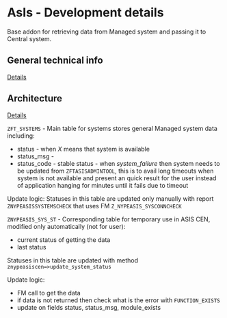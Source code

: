 # AsIs - Development details

Base addon for retrieving data from Managed system and passing it to Central system.

## General technical info
[Details](/tech/asis.md)

## Architecture
[Details](arch/asis.pptx)

`ZFT_SYSTEMS` - Main table for systems
stores general Managed system data including:

- status - when *X* means that system is available
- status_msg - 
- status_code - stable status - when *system_failure* then system needs to be updated from `ZFTASISADMINTOOL`, this is to avail long timeouts when system is not available and present an quick result for the user instead of application hanging for minutes until it fails due to timeout

Update logic:
Statuses in this table are updated only manually with report `ZNYPEASISSYSTEMSCHECK` that uses FM `Z_NYPEASIS_SYSCONNCHECK`

`ZNYPEASIS_SYS_ST` - Corresponding table for temporary use in ASIS CEN, modified only automatically (not for user):

- current status of getting the data
- last status

Statuses in this table are updated with method `znypeasiscen=>update_system_status`

Update logic:

- FM call to get the data
- if data is not returned then check what is the error with `FUNCTION_EXISTS`
- update on fields status, status_msg, module_exists